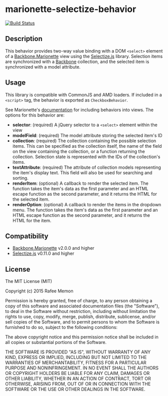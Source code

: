 marionette-selectize-behavior
=============================

[![Build Status](https://travis-ci.org/rafeememon/marionette-selectize-behavior.svg)](https://travis-ci.org/rafeememon/marionette-selectize-behavior)

## Description

This behavior provides two-way value binding with a DOM `<select>` element of a [Backbone.Marionette](http://marionettejs.com/) view using the [Selectize.js](https://brianreavis.github.io/selectize.js/) library. Selection items are synchronized with a [Backbone](http://backbonejs.org/) collection, and the selected item is synchronized with a model attribute.

## Usage

This library is compatible with CommonJS and AMD loaders. If included in a `<script>` tag, the behavior is exported as `CheckboxBehavior`.

See Marionette's [documentation](http://marionettejs.com/docs/marionette.behaviors.html) for including behaviors into views. The options for this behavior are:

- **selector**: (required) A jQuery selector to a `<select>` element within the view
- **modelField**: (required) The model attribute storing the selected item's ID
- **collection**: (required) The collection containing the possible selection items. This can be specified as the collection itself, the name of the field on the view containing the collection, or a function returning the collection. Selection state is represented with the IDs of the collection's items.
- **textAttribute**: (required) The attribute of collection models representing the item's display text. This field will also be used for searching and sorting.
- **renderItem**: (optional) A callback to render the selected item. The function takes the item's data as the first parameter and an HTML escape function as the second parameter, and it returns the HTML for the selected item.
- **renderOption**: (optional) A callback to render the items in the dropdown menu. The function takes the item's data as the first parameter and an HTML escape function as the second parameter, and it returns the HTML for the item.

## Compatibility

- [Backbone.Marionette](http://marionettejs.com/) v2.0.0 and higher
- [Selectize.js](https://brianreavis.github.io/selectize.js/) v0.11.0 and higher

## License

The MIT License (MIT)

Copyright (c) 2015 Rafee Memon

Permission is hereby granted, free of charge, to any person obtaining a copy
of this software and associated documentation files (the "Software"), to deal
in the Software without restriction, including without limitation the rights
to use, copy, modify, merge, publish, distribute, sublicense, and/or sell
copies of the Software, and to permit persons to whom the Software is
furnished to do so, subject to the following conditions:

The above copyright notice and this permission notice shall be included in all
copies or substantial portions of the Software.

THE SOFTWARE IS PROVIDED "AS IS", WITHOUT WARRANTY OF ANY KIND, EXPRESS OR
IMPLIED, INCLUDING BUT NOT LIMITED TO THE WARRANTIES OF MERCHANTABILITY,
FITNESS FOR A PARTICULAR PURPOSE AND NONINFRINGEMENT. IN NO EVENT SHALL THE
AUTHORS OR COPYRIGHT HOLDERS BE LIABLE FOR ANY CLAIM, DAMAGES OR OTHER
LIABILITY, WHETHER IN AN ACTION OF CONTRACT, TORT OR OTHERWISE, ARISING FROM,
OUT OF OR IN CONNECTION WITH THE SOFTWARE OR THE USE OR OTHER DEALINGS IN THE
SOFTWARE.
